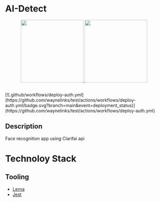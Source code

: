 # AI-Detect

<p align="center">
  <a href="https://nextjs.org">
    <img src="https://assets.vercel.com/image/upload/v1607554385/repositories/next-js/next-logo.png" height="200">
  </a>  
  <a href="http://nestjs.com/">
    <img src="https://nestjs.com/img/logo-small.svg" height="200">
  </a>
</p>

<p align="center">  
  <a aria-label="License" href="https://github.com/waynelinks/ai-detect/blob/main/LICENSE">
    <img alt="" src="https://img.shields.io/npm/l/next.svg?style=for-the-badge&labelColor=000000">
  </a>
</p>
[![.github/workflows/deploy-auth.yml](https://github.com/waynelinks/test/actions/workflows/deploy-auth.yml/badge.svg?branch=main&event=deployment_status)](https://github.com/waynelinks/test/actions/workflows/deploy-auth.yml)

## Description
Face recognition app using Clarifai api

# Technoloy Stack

## Tooling

- [Lerna](https://lerna.js.org/)
- [Jest](https://jestjs.io/)
